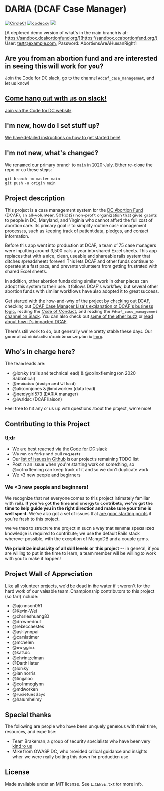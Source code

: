 # DARIA (DCAF Case Manager)

[![CircleCI](https://circleci.com/gh/DCAFEngineering/dcaf_case_management.svg?style=shield)](https://circleci.com/gh/DCAFEngineering/dcaf_case_management)
[![codecov](https://codecov.io/gh/DCAFEngineering/dcaf_case_management/branch/main/graph/badge.svg)](https://codecov.io/gh/DCAFEngineering/dcaf_case_management)
[![](https://images.microbadger.com/badges/image/colinxfleming/dcaf_case_management.svg)](https://microbadger.com/images/colinxfleming/dcaf_case_management "Get your own image badge on microbadger.com")

[A deployed demo version of what's in the main branch is at: https://sandbox.dcabortionfund.org/](https://sandbox.dcabortionfund.org/)  
User: test@example.com, Password: AbortionsAreAHumanRight1

## Are you from an abortion fund and are interested in seeing this will work for you?

Join the Code for DC slack, go to the channel `#dcaf_case_management`, and let us know!

## [Come hang out with us on slack!](https://codefordc.slack.com/messages/dcaf_case_management)

[Join via the Code for DC website](https://codefordc.org/resources/slack.html).

## I'm new, how do I set stuff up?

[We have detailed instructions on how to get started here!](docs/SETUP.md)

## I'm not new, what's changed?

We renamed our primary branch to `main` in 2020-July. Either re-clone the repo or do these steps:

```shell
git branch -m master main
git push -u origin main
```

## Project description

This project is a case management system for the [DC Abortion Fund](http://dcabortionfund.org/) (DCAF), an all-volunteer, 501(c)(3) non-profit organization that gives grants to people in DC, Maryland, and Virginia who cannot afford the full cost of abortion care. Its primary goal is to simplify routine case management processes, such as keeping track of patient data, pledges, and contact information.

Before this app went into production at DCAF, a team of 75 case managers were inputting around 3,500 calls a year into shared Excel sheets. This app replaces that with a nice, clean, useable and shareable rails system that ditches spreadsheets forever! This lets DCAF and other funds continue to operate at a fast pace, and prevents volunteers from getting frustrated with shared Excel sheets.

In addition, other abortion funds doing similar work in other places can adopt this system to their use. It follows DCAF's workflow, but several other abortion funds with similar workflows have also adopted it to great success.

Get started with the how-and-why of the project by [checking out DCAF](http://dcabortionfund.org), checking out [DCAF Case Manager Lisa's explanation of DCAF's business logic](docs/DCAF_101.md), reading the [Code of Conduct](CODE_OF_CONDUCT.md), and reading the `#dcaf_case_management` [channel on Slack](https://codefordc.slack.com/messages/dcaf_case_management/files). You can also check out [some of the other buzz](docs/PRESS.md) or [read about how it's impacted DCAF](docs/IMPACT_ON_DCAF.md).

There's still work to do, but generally we're pretty stable these days. Our general administration/maintenance plan is [here](docs/ADMINISTRATION_AND_MAINTENANCE_PLAN.md).

## Who's in charge here?

The team leads are:

- @lomky (rails and technical lead) & @colinxfleming (on 2020 Sabbatical)
- @mebates (design and UI lead)
- @alisonnjones & @mdworken (data lead)
- @nerdygirl573 (DARIA manager)
- @lwaldsc (DCAF liaison)

Feel free to hit any of us up with questions about the project, we're nice!

## Contributing to this Project

### tl;dr

- We are best reached via the [Code for DC slack](https://codefordc.org/resources/slack.html)
- We run on forks and pull requests
- Our [list of issues in Github](https://github.com/colinxfleming/dcaf_case_management/issues) is our project's remaining TODO list
- Post in an issue when you're starting work on something, so @colinxfleming can keep track of it and so we don't duplicate work
- We <3 new people and beginners

### We <3 new people and beginners!

We recognize that not everyone comes to this project intimately familiar with rails. **If you've got the time and energy to contribute, we've got the time to help guide you in the right direction and make sure your time is well spent.** We've also got a set of issues that [are good starting points](https://github.com/DCAFEngineering/dcaf_case_management/issues?q=is%3Aissue+is%3Aopen+label%3A%22beginner+friendly%22) if you're fresh to this project.

We've tried to structure the project in such a way that minimal specialized knowledge is required to contribute; we use the default Rails stack wherever possible, with the exception of MongoDB and a couple gems.

**We prioritize inclusivity of all skill levels on this project** -- in general, if you are willing to put in the time to learn, a team member will be willing to work with you to make it happen!

## Project Wall of Appreciation

Like all volunteer projects, we'd be dead in the water if it weren't for the hard work of our valuable team. Championship contributors to this project (so far!) include:

- @ajohnson051
- @Kevin-Wei
- @charleshuang80
- @drownedout
- @rebeccaestes
- @ashlynnpai
- @camlatimer
- @mchelen
- @ewiggins
- @katsdc
- @eheintzelman
- @DarthHater
- @lomky
- @ian.norris
- @tingaloo
- @colinmcglynn
- @mdworken
- @rudietuesdays
- @harumhelmy

## Special thanks

The following are people who have been uniquely generous with their time, resources, and expertise:

- [Team Brakeman, a group of security specialists who have been very kind to us](https://brakemanpro.com/)
- Mike from OWASP DC, who provided critical guidance and insights when we were really bolting this down for production use

## License

Made available under an MIT license. See `LICENSE.txt` for more info.
